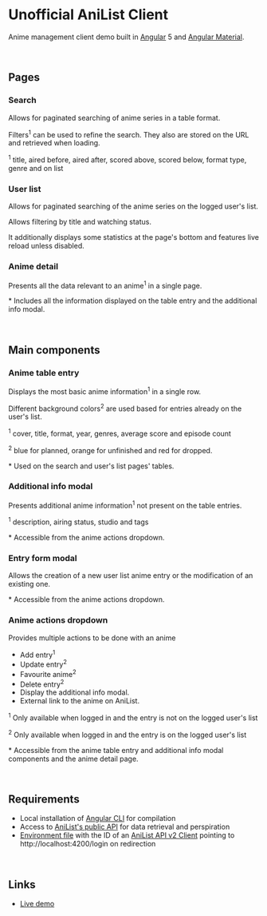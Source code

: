 # Unofficial AniList Client
Anime management client demo built in [Angular](https://angular.io/) 5 and [Angular Material](https://material.angular.io/).

<br/>

## Pages

### Search
Allows for paginated searching of anime series in a table format.

Filters<sup>1</sup> can be used to refine the search. They also are stored on the URL and retrieved when loading.

<sup>1</sup> title, aired before, aired after, scored above, scored below, format type, genre and on list

### User list
Allows for paginated searching of the anime series on the logged user's list.

Allows filtering by title and watching status.

It additionally displays some statistics at the page's bottom and features live reload unless disabled.

### Anime detail
Presents all the data relevant to an anime<sup>1</sup> in a single page.

&#42; Includes all the information displayed on the table entry and the additional info modal.

<br/>

## Main components

### Anime table entry
Displays the most basic anime information<sup>1</sup> in a single row.

Different background colors<sup>2</sup> are used based for entries already on the user's list.

<sup>1</sup> cover, title, format, year, genres, average score and episode count

<sup>2</sup> blue for planned, orange for unfinished and red for dropped.

&#42; Used on the search and user's list pages' tables.

### Additional info modal
Presents additional anime information<sup>1</sup> not present on the table entries.

<sup>1</sup> description, airing status, studio and tags

&#42; Accessible from the anime actions dropdown.

### Entry form modal
Allows the creation of a new user list anime entry or the modification of an existing one.

&#42; Accessible from the anime actions dropdown.

### Anime actions dropdown
Provides multiple actions to be done with an anime
* Add entry<sup>1</sup>
* Update entry<sup>2</sup>
* Favourite anime<sup>2</sup>
* Delete entry<sup>2</sup>  
* Display the additional info modal.
* External link to the anime on AniList.

<sup>1</sup> Only available when logged in and the entry is not on the logged user's list

<sup>2</sup> Only available when logged in and the entry is on the logged user's list

&#42; Accessible from the anime table entry and additional info modal components and the anime detail page.

<br/>

## Requirements
* Local installation of [Angular CLI](https://cli.angular.io) for compilation
* Access to [AniList's public API](https://anilist.gitbooks.io/anilist-apiv2-docs/) for data retrieval and perspiration
* [Environment file](http://tattoocoder.com/angular-cli-using-the-environment-option/) with the ID of an [AniList API v2 Client](https://anilist.co/settings/developer) pointing to http://localhost:4200/login on redirection

<br/>

## Links
* [Live demo](https://jesuscc1993.github.io/unofficial-ng5-anilist-client/anime-search)